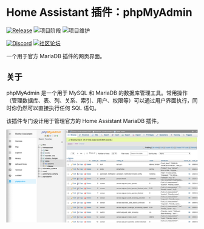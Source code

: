# Home Assistant 插件：phpMyAdmin

[![Release][release-shield]][release] ![项目阶段][project-stage-shield] ![项目维护][maintenance-shield]

[![Discord][discord-shield]][discord] [![社区论坛][forum-shield]][forum]

一个用于官方 MariaDB 插件的网页界面。

## 关于

phpMyAdmin 是一个用于 MySQL 和 MariaDB 的数据库管理工具。常用操作（管理数据库、表、列、关系、索引、用户、权限等）可以通过用户界面执行，同时你仍然可以直接执行任何 SQL 语句。

该插件专门设计用于管理官方的 Home Assistant MariaDB 插件。

![phpMyAdmin 截图][screenshot]

[discord-shield]: https://img.shields.io/discord/478094546522079232.svg
[discord]: https://discord.me/hassioaddons
[forum-shield]: https://img.shields.io/badge/community-forum-brightgreen.svg
[forum]: https://community.home-assistant.io/t/home-assistant-community-add-on-phpmyadmin/171729?u=frenck
[maintenance-shield]: https://img.shields.io/maintenance/yes/2025.svg
[patreon-shield]: https://frenck.dev/wp-content/uploads/2019/12/patreon.png
[patreon]: https://www.patreon.com/frenck
[project-stage-shield]: https://img.shields.io/badge/project%20stage-experimental-yellow.svg
[release-shield]: https://img.shields.io/badge/version-v0.1.1-blue.svg
[release]: https://github.com/erik73/addon-phpmyadmin/tree/v0.1.1
[screenshot]: https://github.com/erik73/addon-phpmyadmin/raw/main/images/screenshot.png